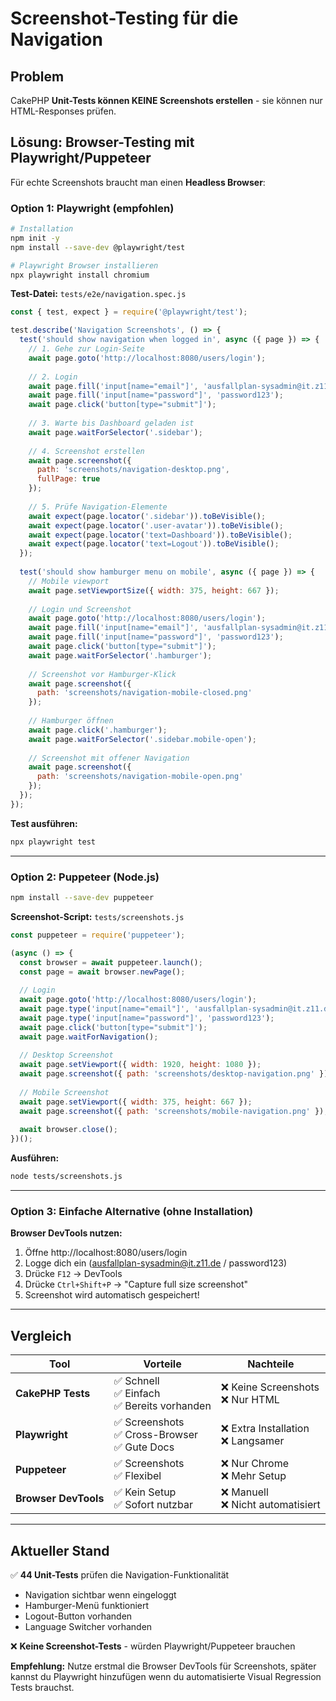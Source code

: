 # Screenshot-Testing für die Navigation

## Problem
CakePHP **Unit-Tests können KEINE Screenshots erstellen** - sie können nur HTML-Responses prüfen.

## Lösung: Browser-Testing mit Playwright/Puppeteer

Für echte Screenshots braucht man einen **Headless Browser**:

### Option 1: Playwright (empfohlen)

```bash
# Installation
npm init -y
npm install --save-dev @playwright/test

# Playwright Browser installieren
npx playwright install chromium
```

**Test-Datei:** `tests/e2e/navigation.spec.js`

```javascript
const { test, expect } = require('@playwright/test');

test.describe('Navigation Screenshots', () => {
  test('should show navigation when logged in', async ({ page }) => {
    // 1. Gehe zur Login-Seite
    await page.goto('http://localhost:8080/users/login');
    
    // 2. Login
    await page.fill('input[name="email"]', 'ausfallplan-sysadmin@it.z11.de');
    await page.fill('input[name="password"]', 'password123');
    await page.click('button[type="submit"]');
    
    // 3. Warte bis Dashboard geladen ist
    await page.waitForSelector('.sidebar');
    
    // 4. Screenshot erstellen
    await page.screenshot({ 
      path: 'screenshots/navigation-desktop.png',
      fullPage: true 
    });
    
    // 5. Prüfe Navigation-Elemente
    await expect(page.locator('.sidebar')).toBeVisible();
    await expect(page.locator('.user-avatar')).toBeVisible();
    await expect(page.locator('text=Dashboard')).toBeVisible();
    await expect(page.locator('text=Logout')).toBeVisible();
  });
  
  test('should show hamburger menu on mobile', async ({ page }) => {
    // Mobile viewport
    await page.setViewportSize({ width: 375, height: 667 });
    
    // Login und Screenshot
    await page.goto('http://localhost:8080/users/login');
    await page.fill('input[name="email"]', 'ausfallplan-sysadmin@it.z11.de');
    await page.fill('input[name="password"]', 'password123');
    await page.click('button[type="submit"]');
    await page.waitForSelector('.hamburger');
    
    // Screenshot vor Hamburger-Klick
    await page.screenshot({ 
      path: 'screenshots/navigation-mobile-closed.png' 
    });
    
    // Hamburger öffnen
    await page.click('.hamburger');
    await page.waitForSelector('.sidebar.mobile-open');
    
    // Screenshot mit offener Navigation
    await page.screenshot({ 
      path: 'screenshots/navigation-mobile-open.png' 
    });
  });
});
```

**Test ausführen:**
```bash
npx playwright test
```

---

### Option 2: Puppeteer (Node.js)

```bash
npm install --save-dev puppeteer
```

**Screenshot-Script:** `tests/screenshots.js`

```javascript
const puppeteer = require('puppeteer');

(async () => {
  const browser = await puppeteer.launch();
  const page = await browser.newPage();
  
  // Login
  await page.goto('http://localhost:8080/users/login');
  await page.type('input[name="email"]', 'ausfallplan-sysadmin@it.z11.de');
  await page.type('input[name="password"]', 'password123');
  await page.click('button[type="submit"]');
  await page.waitForNavigation();
  
  // Desktop Screenshot
  await page.setViewport({ width: 1920, height: 1080 });
  await page.screenshot({ path: 'screenshots/desktop-navigation.png' });
  
  // Mobile Screenshot
  await page.setViewport({ width: 375, height: 667 });
  await page.screenshot({ path: 'screenshots/mobile-navigation.png' });
  
  await browser.close();
})();
```

**Ausführen:**
```bash
node tests/screenshots.js
```

---

### Option 3: Einfache Alternative (ohne Installation)

**Browser DevTools nutzen:**

1. Öffne http://localhost:8080/users/login
2. Logge dich ein (ausfallplan-sysadmin@it.z11.de / password123)
3. Drücke `F12` → DevTools
4. Drücke `Ctrl+Shift+P` → "Capture full size screenshot"
5. Screenshot wird automatisch gespeichert!

---

## Vergleich

| Tool | Vorteile | Nachteile |
|------|----------|-----------|
| **CakePHP Tests** | ✅ Schnell<br>✅ Einfach<br>✅ Bereits vorhanden | ❌ Keine Screenshots<br>❌ Nur HTML |
| **Playwright** | ✅ Screenshots<br>✅ Cross-Browser<br>✅ Gute Docs | ❌ Extra Installation<br>❌ Langsamer |
| **Puppeteer** | ✅ Screenshots<br>✅ Flexibel | ❌ Nur Chrome<br>❌ Mehr Setup |
| **Browser DevTools** | ✅ Kein Setup<br>✅ Sofort nutzbar | ❌ Manuell<br>❌ Nicht automatisiert |

---

## Aktueller Stand

✅ **44 Unit-Tests** prüfen die Navigation-Funktionalität
- Navigation sichtbar wenn eingeloggt
- Hamburger-Menü funktioniert
- Logout-Button vorhanden
- Language Switcher vorhanden

❌ **Keine Screenshot-Tests** - würden Playwright/Puppeteer brauchen

**Empfehlung:** Nutze erstmal die Browser DevTools für Screenshots, später kannst du Playwright hinzufügen wenn du automatisierte Visual Regression Tests brauchst.
